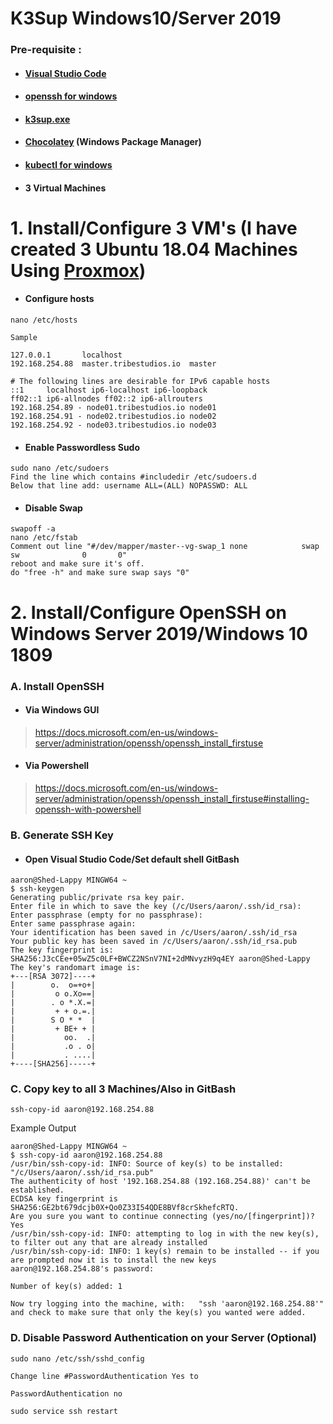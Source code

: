 # K3Sup Windows10/Server 2019

### Pre-requisite :

* #### [Visual Studio Code](https://code.visualstudio.com/download)
* #### [openssh for windows ](https://docs.microsoft.com/en-us/windows-server/administration/openssh/openssh_install_firstuse)
* #### [k3sup.exe](https://github.com/alexellis/k3sup/releases)
* #### [Chocolatey](https://chocolatey.org/install) (Windows Package Manager)
* #### [kubectl for windows](https://kubernetes.io/docs/tasks/tools/install-kubectl/#install-kubectl-on-windows)
* #### 3 Virtual Machines

# 1. Install/Configure 3 VM's (I have created 3 Ubuntu 18.04 Machines Using [Proxmox](https://www.proxmox.com/en/))

* #### Configure hosts

```
nano /etc/hosts

Sample

127.0.0.1       localhost
192.168.254.88  master.tribestudios.io  master

# The following lines are desirable for IPv6 capable hosts
::1     localhost ip6-localhost ip6-loopback
ff02::1 ip6-allnodes ff02::2 ip6-allrouters
192.168.254.89 - node01.tribestudios.io node01
192.168.254.91 - node02.tribestudios.io node02
192.168.254.92 - node03.tribestudios.io node03
```

* #### Enable Passwordless Sudo

```
sudo nano /etc/sudoers
Find the line which contains #includedir /etc/sudoers.d
Below that line add: username ALL=(ALL) NOPASSWD: ALL
```

* #### Disable Swap

```
swapoff -a
nano /etc/fstab
Comment out line "#/dev/mapper/master--vg-swap_1 none            swap    sw              0       0"
reboot and make sure it's off.
do "free -h" and make sure swap says "0"
```



# 2. Install/Configure OpenSSH on Windows Server 2019/Windows 10 1809

### A. Install OpenSSH

* #### Via Windows GUI


> https://docs.microsoft.com/en-us/windows-server/administration/openssh/openssh_install_firstuse 

* #### Via Powershell


> https://docs.microsoft.com/en-us/windows-server/administration/openssh/openssh_install_firstuse#installing-openssh-with-powershell 

### B. Generate SSH Key

* #### Open Visual Studio Code/Set default shell GitBash

```
aaron@Shed-Lappy MINGW64 ~
$ ssh-keygen
Generating public/private rsa key pair.
Enter file in which to save the key (/c/Users/aaron/.ssh/id_rsa): 
Enter passphrase (empty for no passphrase): 
Enter same passphrase again: 
Your identification has been saved in /c/Users/aaron/.ssh/id_rsa
Your public key has been saved in /c/Users/aaron/.ssh/id_rsa.pub
The key fingerprint is:
SHA256:J3cCEe+05wZ5c0LF+BWCZ2NSnV7NI+2dMNvyzH9q4EY aaron@Shed-Lappy
The key's randomart image is:
+---[RSA 3072]----+
|        o.  o=+o+|
|         o o.Xo==|
|        . o *.X.=|
|         + + o.=.|
|        S O * *  |
|         + BE+ + |
|           oo.  .|
|           .o . o|
|           . ....|
+----[SHA256]-----+
```

### C. Copy key to all 3 Machines/Also in GitBash

```
ssh-copy-id aaron@192.168.254.88
```
Example Output

```
aaron@Shed-Lappy MINGW64 ~
$ ssh-copy-id aaron@192.168.254.88
/usr/bin/ssh-copy-id: INFO: Source of key(s) to be installed: "/c/Users/aaron/.ssh/id_rsa.pub"
The authenticity of host '192.168.254.88 (192.168.254.88)' can't be established.
ECDSA key fingerprint is SHA256:GE2bt679dcjb0X+Qo0Z33I54QDE8BVf8crSkhefcRTQ.
Are you sure you want to continue connecting (yes/no/[fingerprint])? Yes
/usr/bin/ssh-copy-id: INFO: attempting to log in with the new key(s), to filter out any that are already installed
/usr/bin/ssh-copy-id: INFO: 1 key(s) remain to be installed -- if you are prompted now it is to install the new keys
aaron@192.168.254.88's password: 

Number of key(s) added: 1

Now try logging into the machine, with:   "ssh 'aaron@192.168.254.88'"
and check to make sure that only the key(s) you wanted were added.
```



### D. Disable Password Authentication on your Server (Optional)

```
sudo nano /etc/ssh/sshd_config

Change line #PasswordAuthentication Yes to

PasswordAuthentication no

sudo service ssh restart
```






